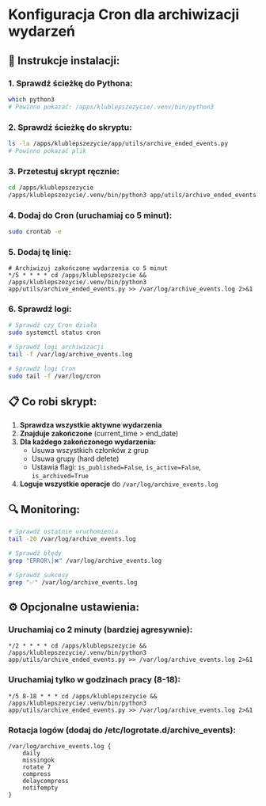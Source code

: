 # Konfiguracja Cron dla archiwizacji wydarzeń

## 🔧 Instrukcje instalacji:

### 1. Sprawdź ścieżkę do Pythona:
```bash
which python3
# Powinno pokazać: /apps/klublepszezycie/.venv/bin/python3
```

### 2. Sprawdź ścieżkę do skryptu:
```bash
ls -la /apps/klublepszezycie/app/utils/archive_ended_events.py
# Powinno pokazać plik
```

### 3. Przetestuj skrypt ręcznie:
```bash
cd /apps/klublepszezycie
/apps/klublepszezycie/.venv/bin/python3 app/utils/archive_ended_events.py
```

### 4. Dodaj do Cron (uruchamiaj co 5 minut):
```bash
sudo crontab -e
```

### 5. Dodaj tę linię:
```cron
# Archiwizuj zakończone wydarzenia co 5 minut
*/5 * * * * cd /apps/klublepszezycie && /apps/klublepszezycie/.venv/bin/python3 app/utils/archive_ended_events.py >> /var/log/archive_events.log 2>&1
```

### 6. Sprawdź logi:
```bash
# Sprawdź czy Cron działa
sudo systemctl status cron

# Sprawdź logi archiwizacji
tail -f /var/log/archive_events.log

# Sprawdź logi Cron
sudo tail -f /var/log/cron
```

## 📋 Co robi skrypt:

1. **Sprawdza wszystkie aktywne wydarzenia**
2. **Znajduje zakończone** (current_time > end_date)
3. **Dla każdego zakończonego wydarzenia:**
   - Usuwa wszystkich członków z grup
   - Usuwa grupy (hard delete)
   - Ustawia flagi: `is_published=False`, `is_active=False`, `is_archived=True`
4. **Loguje wszystkie operacje** do `/var/log/archive_events.log`

## 🔍 Monitoring:

```bash
# Sprawdź ostatnie uruchomienia
tail -20 /var/log/archive_events.log

# Sprawdź błędy
grep "ERROR\|❌" /var/log/archive_events.log

# Sprawdź sukcesy
grep "✅" /var/log/archive_events.log
```

## ⚙️ Opcjonalne ustawienia:

### Uruchamiaj co 2 minuty (bardziej agresywnie):
```cron
*/2 * * * * cd /apps/klublepszezycie && /apps/klublepszezycie/.venv/bin/python3 app/utils/archive_ended_events.py >> /var/log/archive_events.log 2>&1
```

### Uruchamiaj tylko w godzinach pracy (8-18):
```cron
*/5 8-18 * * * cd /apps/klublepszezycie && /apps/klublepszezycie/.venv/bin/python3 app/utils/archive_ended_events.py >> /var/log/archive_events.log 2>&1
```

### Rotacja logów (dodaj do /etc/logrotate.d/archive_events):
```
/var/log/archive_events.log {
    daily
    missingok
    rotate 7
    compress
    delaycompress
    notifempty
}
```
